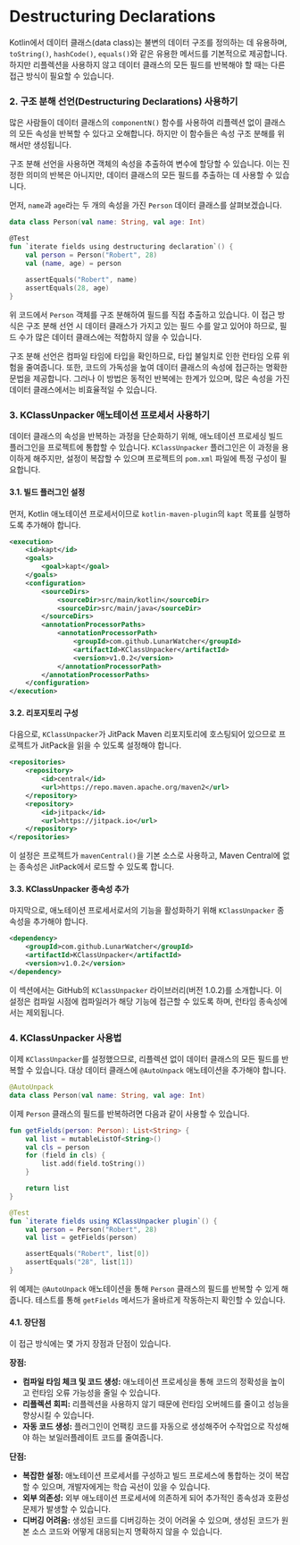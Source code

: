 # Destructuring Declarations

Kotlin에서 데이터 클래스(data class)는 불변의 데이터 구조를 정의하는 데 유용하며, `toString()`, `hashCode()`, `equals()`와 같은 유용한 메서드를 기본적으로 제공합니다. 하지만 리플렉션을 사용하지 않고 데이터 클래스의 모든 필드를 반복해야 할 때는 다른 접근 방식이 필요할 수 있습니다.

### 2. 구조 분해 선언(Destructuring Declarations) 사용하기

많은 사람들이 데이터 클래스의 `componentN()` 함수를 사용하여 리플렉션 없이 클래스의 모든 속성을 반복할 수 있다고 오해합니다. 하지만 이 함수들은 속성 구조 분해를 위해서만 생성됩니다.

구조 분해 선언을 사용하면 객체의 속성을 추출하여 변수에 할당할 수 있습니다. 이는 진정한 의미의 반복은 아니지만, 데이터 클래스의 모든 필드를 추출하는 데 사용할 수 있습니다.

먼저, `name`과 `age`라는 두 개의 속성을 가진 `Person` 데이터 클래스를 살펴보겠습니다.

```kotlin
data class Person(val name: String, val age: Int)

@Test
fun `iterate fields using destructuring declaration`() {
    val person = Person("Robert", 28)
    val (name, age) = person
        
    assertEquals("Robert", name)
    assertEquals(28, age)
}
```

위 코드에서 `Person` 객체를 구조 분해하여 필드를 직접 추출하고 있습니다. 이 접근 방식은 구조 분해 선언 시 데이터 클래스가 가지고 있는 필드 수를 알고 있어야 하므로, 필드 수가 많은 데이터 클래스에는 적합하지 않을 수 있습니다.

구조 분해 선언은 컴파일 타임에 타입을 확인하므로, 타입 불일치로 인한 런타임 오류 위험을 줄여줍니다. 또한, 코드의 가독성을 높여 데이터 클래스의 속성에 접근하는 명확한 문법을 제공합니다. 그러나 이 방법은 동적인 반복에는 한계가 있으며, 많은 속성을 가진 데이터 클래스에서는 비효율적일 수 있습니다.

### 3. KClassUnpacker 애노테이션 프로세서 사용하기

데이터 클래스의 속성을 반복하는 과정을 단순화하기 위해, 애노테이션 프로세싱 빌드 플러그인을 프로젝트에 통합할 수 있습니다. `KClassUnpacker` 플러그인은 이 과정을 용이하게 해주지만, 설정이 복잡할 수 있으며 프로젝트의 `pom.xml` 파일에 특정 구성이 필요합니다.

#### 3.1. 빌드 플러그인 설정

먼저, Kotlin 애노테이션 프로세서이므로 `kotlin-maven-plugin`의 `kapt` 목표를 실행하도록 추가해야 합니다.

```xml
<execution>
    <id>kapt</id>
    <goals>
        <goal>kapt</goal>
    </goals>
    <configuration>
        <sourceDirs>
            <sourceDir>src/main/kotlin</sourceDir>
            <sourceDir>src/main/java</sourceDir>
        </sourceDirs>
        <annotationProcessorPaths>
            <annotationProcessorPath>
                <groupId>com.github.LunarWatcher</groupId>
                <artifactId>KClassUnpacker</artifactId>
                <version>v1.0.2</version>
            </annotationProcessorPath>
        </annotationProcessorPaths>
    </configuration>
</execution>
```

#### 3.2. 리포지토리 구성

다음으로, `KClassUnpacker`가 JitPack Maven 리포지토리에 호스팅되어 있으므로 프로젝트가 JitPack을 읽을 수 있도록 설정해야 합니다.

```xml
<repositories>
    <repository>
        <id>central</id>
        <url>https://repo.maven.apache.org/maven2</url>
    </repository>
    <repository>
        <id>jitpack</id>
        <url>https://jitpack.io</url>
    </repository>
</repositories>
```

이 설정은 프로젝트가 `mavenCentral()`을 기본 소스로 사용하고, Maven Central에 없는 종속성은 JitPack에서 로드할 수 있도록 합니다.

#### 3.3. KClassUnpacker 종속성 추가

마지막으로, 애노테이션 프로세서로서의 기능을 활성화하기 위해 `KClassUnpacker` 종속성을 추가해야 합니다.

```xml
<dependency>
    <groupId>com.github.LunarWatcher</groupId>
    <artifactId>KClassUnpacker</artifactId>
    <version>v1.0.2</version>
</dependency>
```

이 섹션에서는 GitHub의 `KClassUnpacker` 라이브러리(버전 1.0.2)를 소개합니다. 이 설정은 컴파일 시점에 컴파일러가 해당 기능에 접근할 수 있도록 하며, 런타임 종속성에서는 제외됩니다.

### 4. KClassUnpacker 사용법

이제 `KClassUnpacker`를 설정했으므로, 리플렉션 없이 데이터 클래스의 모든 필드를 반복할 수 있습니다. 대상 데이터 클래스에 `@AutoUnpack` 애노테이션을 추가해야 합니다.

```kotlin
@AutoUnpack
data class Person(val name: String, val age: Int)
```

이제 `Person` 클래스의 필드를 반복하려면 다음과 같이 사용할 수 있습니다.

```kotlin
fun getFields(person: Person): List<String> {
    val list = mutableListOf<String>()
    val cls = person
    for (field in cls) {
        list.add(field.toString())
    }

    return list
}

@Test
fun `iterate fields using KClassUnpacker plugin`() {
    val person = Person("Robert", 28)
    val list = getFields(person)

    assertEquals("Robert", list[0])
    assertEquals("28", list[1])
}
```

위 예제는 `@AutoUnpack` 애노테이션을 통해 `Person` 클래스의 필드를 반복할 수 있게 해줍니다. 테스트를 통해 `getFields` 메서드가 올바르게 작동하는지 확인할 수 있습니다.

#### 4.1. 장단점

이 접근 방식에는 몇 가지 장점과 단점이 있습니다.

**장점:**

* **컴파일 타임 체크 및 코드 생성:** 애노테이션 프로세싱을 통해 코드의 정확성을 높이고 런타임 오류 가능성을 줄일 수 있습니다.
* **리플렉션 회피:** 리플렉션을 사용하지 않기 때문에 런타임 오버헤드를 줄이고 성능을 향상시킬 수 있습니다.
* **자동 코드 생성:** 플러그인이 언팩킹 코드를 자동으로 생성해주어 수작업으로 작성해야 하는 보일러플레이트 코드를 줄여줍니다.

**단점:**

* **복잡한 설정:** 애노테이션 프로세서를 구성하고 빌드 프로세스에 통합하는 것이 복잡할 수 있으며, 개발자에게는 학습 곡선이 있을 수 있습니다.
* **외부 의존성:** 외부 애노테이션 프로세서에 의존하게 되어 추가적인 종속성과 호환성 문제가 발생할 수 있습니다.
* **디버깅 어려움:** 생성된 코드를 디버깅하는 것이 어려울 수 있으며, 생성된 코드가 원본 소스 코드와 어떻게 대응되는지 명확하지 않을 수 있습니다.

